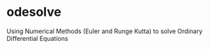 # odesolve
Using Numerical Methods (Euler and Runge Kutta) to solve Ordinary Differential Equations
